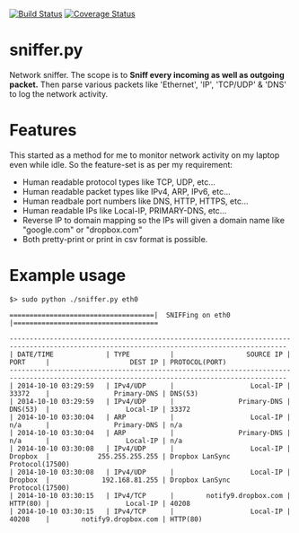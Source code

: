 [![Build Status](https://travis-ci.org/meetrp/py.sniffer.svg?branch=develop)](https://travis-ci.org/meetrp/py.sniffer) [![Coverage Status](https://coveralls.io/repos/github/meetrp/py.sniffer/badge.svg?branch=develop)](https://coveralls.io/github/meetrp/py.sniffer?branch=develop)

sniffer.py
==========
Network sniffer. The scope is to **Sniff every incoming as well as outgoing packet.** Then parse various packets like 'Ethernet', 'IP', 'TCP/UDP' &amp; 'DNS' to log the network activity.

Features
========
This started as a method for me to monitor network activity on my laptop even while idle. So the feature-set is as per my requirement:
* Human readable protocol types like TCP, UDP, etc...
* Human readable packet types like IPv4, ARP, IPv6, etc...
* Human readbale port numbers like DNS, HTTP, HTTPS, etc...
* Human readable IPs like Local-IP, PRIMARY-DNS, etc...
* Reverse IP to domain mapping so the IPs will given a domain name like "google.com" or "dropbox.com"
* Both pretty-print or print in csv format is possible.

Example usage
=============
	$> sudo python ./sniffer.py eth0
	
	====================================|  SNIFFing on eth0  |====================================
	
	-------------------------------------------------------------------------------------------------------------------------------------------
	| DATE/TIME     	    | TYPE        	|                  SOURCE IP | PORT  	|                    DEST IP | PROTOCOL(PORT)
	-------------------------------------------------------------------------------------------------------------------------------------------
	| 2014-10-10 03:29:59	| IPv4/UDP    	|                   Local-IP | 33372 	|                Primary-DNS | DNS(53)
	| 2014-10-10 03:29:59	| IPv4/UDP    	|                Primary-DNS | DNS(53)	|                   Local-IP | 33372
	| 2014-10-10 03:30:04	| ARP         	|                   Local-IP | n/a   	|                Primary-DNS | n/a
	| 2014-10-10 03:30:04	| ARP         	|                Primary-DNS | n/a   	|                   Local-IP | n/a
	| 2014-10-10 03:30:08	| IPv4/UDP    	|                   Local-IP | Dropbox 	|            255.255.255.255 | Dropbox LanSync Protocol(17500)
	| 2014-10-10 03:30:08	| IPv4/UDP    	|                   Local-IP | Dropbox 	|             192.168.81.255 | Dropbox LanSync Protocol(17500)
	| 2014-10-10 03:30:15	| IPv4/TCP    	|        notify9.dropbox.com | HTTP(80)	|                   Local-IP | 40208
	| 2014-10-10 03:30:15	| IPv4/TCP    	|                   Local-IP | 40208 	|        notify9.dropbox.com | HTTP(80)

